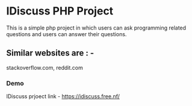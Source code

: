 # IDiscuss PHP Project

This is a simple php project in which users can ask programming related questions and users can answer their questions.

## Similar websites are : -

stackoverflow.com, reddit.com

### Demo

IDiscuss prjoect link - https://idiscuss.free.nf/
